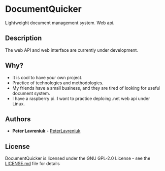 # DocumentQuicker
Lightweight document management system. Web api.

## Description
The web API and web interface are currently under development.

## Why?
- It is cool to have your own project.
- Practice of technologies and methodologies.
- My friends have a small business, and they are tired of looking for useful document system.
- I have a raspberry pi. I want to practice deploing .net web api under Linux.

## Authors
* **Peter Lavreniuk** - [PeterLavreniuk](https://github.com/PeterLavreniuk)

## License
DocumentQuicker is licensed under the GNU GPL-2.0 License - see the [LICENSE.md](https://github.com/PeterLavreniuk/DocumentQuicker/blob/master/LICENSE) file for details
